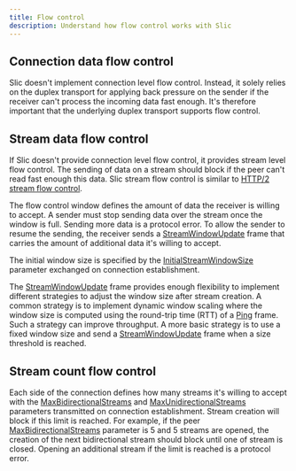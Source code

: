 ```yaml
---
title: Flow control
description: Understand how flow control works with Slic
---
```


## Connection data flow control

Slic doesn't implement connection level flow control. Instead, it solely relies on the duplex transport for applying
back pressure on the sender if the receiver can't process the incoming data fast enough. It's therefore important that
the underlying duplex transport supports flow control.

## Stream data flow control

If Slic doesn't provide connection level flow control, it provides stream level flow control. The sending of data on a
stream should block if the peer can't read fast enough this data. Slic stream flow control is similar to [HTTP/2 stream
flow control][http-stream-flow-control].

The flow control window defines the amount of data the receiver is willing to accept. A sender must stop sending data
over the stream once the window is full. Sending more data is a protocol error. To allow the sender to resume the
sending, the receiver sends a [StreamWindowUpdate][stream-window-update] frame that carries the amount of additional data it's willing to accept.

The initial window size is specified by the [InitialStreamWindowSize][connection-parameters] parameter exchanged on connection establishment.

The [StreamWindowUpdate][stream-window-update] frame provides enough flexibility to implement different strategies to
adjust the window size after stream creation. A common strategy is to implement dynamic window scaling where the window
size is computed using the round-trip time (RTT) of a [Ping][ping] frame. Such a strategy can improve throughput. A more
basic strategy is to use a fixed window size and send a [StreamWindowUpdate][stream-window-update] frame when a size
threshold is reached.

## Stream count flow control

Each side of the connection defines how many streams it's willing to accept with the
[MaxBidirectionalStreams][connection-parameters] and [MaxUnidirectionalStreams][connection-parameters] parameters
transmitted on connection establishment. Stream creation will block if this limit is reached. For example, if the peer
[MaxBidirectionalStreams][connection-parameters] parameter is 5 and 5 streams are opened, the creation of the next
bidirectional stream should block until one of stream is closed. Opening an additional stream if the limit is reached is
a protocol error.

[http-stream-flow-control]: https://datatracker.ietf.org/doc/html/rfc7540#page-22
[connection-parameters]: connection-establishment#connection-establishment-parameters
[ping]: protocol-frames#ping
[stream-window-update]: protocol-frames#streamwindowupdate-frame
